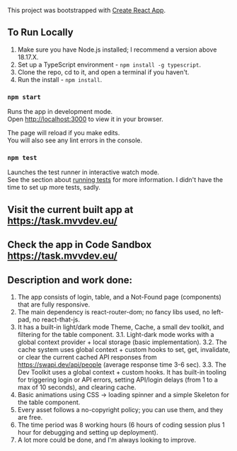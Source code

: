 This project was bootstrapped with [Create React App](https://github.com/facebook/create-react-app).

## To Run Locally

1. Make sure you have Node.js installed; I recommend a version above 18.17.X.
2. Set up a TypeScript environment - `npm install -g typescript`.
3. Clone the repo, cd to it, and open a terminal if you haven't.
4. Run the install - `npm install`.

### `npm start`

Runs the app in development mode.\
Open [http://localhost:3000](http://localhost:3000) to view it in your browser.

The page will reload if you make edits.\
You will also see any lint errors in the console.

### `npm test`

Launches the test runner in interactive watch mode.\
See the section about [running tests](https://facebook.github.io/create-react-app/docs/running-tests) for more information.
I didn't have the time to set up more tests, sadly.

## Visit the current built app at https://task.mvvdev.eu/
## Check the app in Code Sandbox https://task.mvvdev.eu/

## Description and work done:
1. The app consists of login, table, and a Not-Found page (components) that are fully responsive.
2. The main dependency is react-router-dom; no fancy libs used, no left-pad, no react-that-js.
3. It has a built-in light/dark mode Theme, Cache, a small dev toolkit, and filtering for the table component.
   3.1. Light-dark mode works with a global context provider + local storage (basic implementation).
   3.2. The cache system uses global context + custom hooks to set, get, invalidate, or clear the current cached API responses from https://swapi.dev/api/people (average response time 3-6 sec).
   3.3. The Dev Toolkit uses a global context + custom hooks. It has built-in tooling for triggering login or API errors, setting API/login delays (from 1 to a max of 10 seconds), and clearing cache.
4. Basic animations using CSS -> loading spinner and a simple Skeleton for the table component.
5. Every asset follows a no-copyright policy; you can use them, and they are free.
6. The time period was 8 working hours (6 hours of coding session plus 1 hour for debugging and setting up deployment).
7. A lot more could be done, and I'm always looking to improve.
